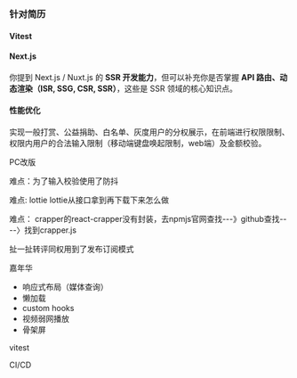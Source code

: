 ### 针对简历

#### Vitest

#### Next.js

你提到 Next.js / Nuxt.js 的 **SSR 开发能力**，但可以补充你是否掌握 **API 路由、动态渲染（ISR, SSG, CSR, SSR）**，这些是 SSR 领域的核心知识点。

#### 性能优化



实现一般打赏、公益捐助、白名单、灰度用户的分权展示，在前端进行权限限制、权限内用户的合法输入限制（移动端键盘唤起限制，web端）及金额校验。



PC改版

难点：为了输入校验使用了防抖

难点: lottie  lottie从接口拿到再下载下来怎么做

难点： crapper的react-crapper没有封装，去npmjs官网查找---》github查找----〉找到crapper.js

扯一扯转评同权用到了发布订阅模式



嘉年华

- 响应式布局（媒体查询）
- 懒加载
- custom hooks
- 视频弱网播放
- 骨架屏



vitest



CI/CD
